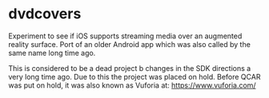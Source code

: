 # dvdcovers
Experiment to see if iOS supports streaming media over an augmented reality surface. Port of an older Android app which was also called by the same name long time ago.

This is considered to be a dead project b changes in the SDK directions a very long time ago. Due to this the project was placed on hold. Before QCAR was put on hold, it was also known as Vuforia at: https://www.vuforia.com/
